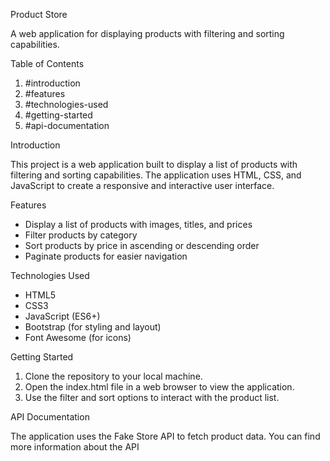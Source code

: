 Product Store

A web application for displaying products with filtering and sorting capabilities.

Table of Contents

1. #introduction
2. #features
3. #technologies-used
4. #getting-started
5. #api-documentation

Introduction

This project is a web application built to display a list of products with filtering and sorting capabilities. The application uses HTML, CSS, and JavaScript to create a responsive and interactive user interface.

Features

- Display a list of products with images, titles, and prices
- Filter products by category
- Sort products by price in ascending or descending order
- Paginate products for easier navigation

Technologies Used

- HTML5
- CSS3
- JavaScript (ES6+)
- Bootstrap (for styling and layout)
- Font Awesome (for icons)

Getting Started

1. Clone the repository to your local machine.
2. Open the index.html file in a web browser to view the application.
3. Use the filter and sort options to interact with the product list.

API Documentation

The application uses the Fake Store API to fetch product data. You can find more information about the API 
